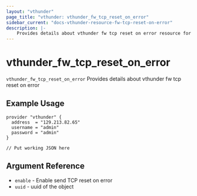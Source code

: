 ```yaml
---
layout: "vthunder"
page_title: "vthunder: vthunder_fw_tcp_reset_on_error"
sidebar_current: "docs-vthunder-resource-fw-tcp-reset-on-error"
description: |-
	Provides details about vthunder fw tcp reset on error resource for A10
---
```


# vthunder\_fw\_tcp\_reset\_on\_error

`vthunder_fw_tcp_reset_on_error` Provides details about vthunder fw tcp reset on error
## Example Usage


```hcl
provider "vthunder" {
  address  = "129.213.82.65"
  username = "admin"
  password = "admin"
}

// Put working JSON here
```

## Argument Reference

* `enable` - Enable send TCP reset on error
* `uuid` - uuid of the object

